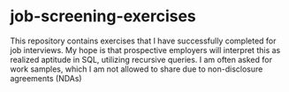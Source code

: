 # job-screening-exercises
This repository contains exercises that I have successfully completed for job interviews. 
My hope is that prospective employers will interpret this as realized aptitude in SQL, utilizing recursive queries.
I am often asked for work samples, which I am not allowed to share due to non-disclosure agreements (NDAs)
